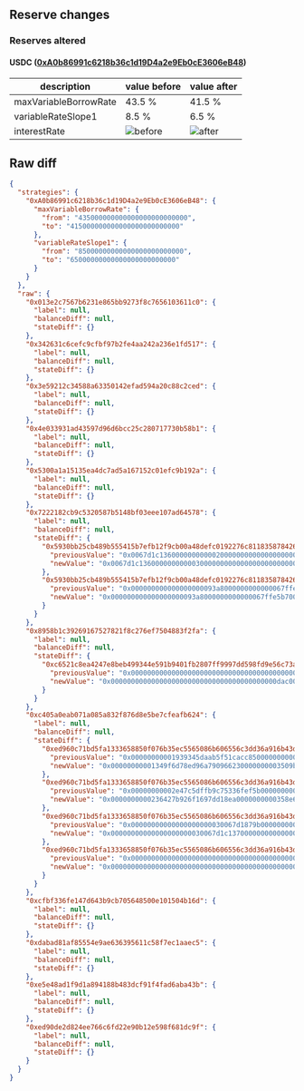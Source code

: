 ## Reserve changes

### Reserves altered

#### USDC ([0xA0b86991c6218b36c1d19D4a2e9Eb0cE3606eB48](https://etherscan.io/address/0xA0b86991c6218b36c1d19D4a2e9Eb0cE3606eB48))

| description | value before | value after |
| --- | --- | --- |
| maxVariableBorrowRate | 43.5 % | 41.5 % |
| variableRateSlope1 | 8.5 % | 6.5 % |
| interestRate | ![before](https://dash.onaave.com/api/static?variableRateSlope1=85000000000000000000000000&variableRateSlope2=350000000000000000000000000&optimalUsageRatio=920000000000000000000000000&baseVariableBorrowRate=0&maxVariableBorrowRate=435000000000000000000000000) | ![after](https://dash.onaave.com/api/static?variableRateSlope1=65000000000000000000000000&variableRateSlope2=350000000000000000000000000&optimalUsageRatio=920000000000000000000000000&baseVariableBorrowRate=0&maxVariableBorrowRate=415000000000000000000000000) |

## Raw diff

```json
{
  "strategies": {
    "0xA0b86991c6218b36c1d19D4a2e9Eb0cE3606eB48": {
      "maxVariableBorrowRate": {
        "from": "435000000000000000000000000",
        "to": "415000000000000000000000000"
      },
      "variableRateSlope1": {
        "from": "85000000000000000000000000",
        "to": "65000000000000000000000000"
      }
    }
  },
  "raw": {
    "0x013e2c7567b6231e865bb9273f8c7656103611c0": {
      "label": null,
      "balanceDiff": null,
      "stateDiff": {}
    },
    "0x342631c6cefc9cfbf97b2fe4aa242a236e1fd517": {
      "label": null,
      "balanceDiff": null,
      "stateDiff": {}
    },
    "0x3e59212c34588a63350142efad594a20c88c2ced": {
      "label": null,
      "balanceDiff": null,
      "stateDiff": {}
    },
    "0x4e033931ad43597d96d6bcc25c280717730b58b1": {
      "label": null,
      "balanceDiff": null,
      "stateDiff": {}
    },
    "0x5300a1a15135ea4dc7ad5a167152c01efc9b192a": {
      "label": null,
      "balanceDiff": null,
      "stateDiff": {}
    },
    "0x7222182cb9c5320587b5148bf03eee107ad64578": {
      "label": null,
      "balanceDiff": null,
      "stateDiff": {
        "0x5930bb25cb489b555415b7efb12f9cb00a48defc0192276c8118358784264ff9": {
          "previousValue": "0x0067d1c136000000000002000000000000000000000000000000000000000000",
          "newValue": "0x0067d1c136000000000003000000000000000000000000000000000000000000"
        },
        "0x5930bb25cb489b555415b7efb12f9cb00a48defc0192276c8118358784264ffa": {
          "previousValue": "0x000000000000000000093a8000000000000067ffe5b700000000000000000000",
          "newValue": "0x000000000000000000093a8000000000000067ffe5b700000000000067d1c137"
        }
      }
    },
    "0x8958b1c39269167527821f8c276ef7504883f2fa": {
      "label": null,
      "balanceDiff": null,
      "stateDiff": {
        "0xc6521c8ea4247e8beb499344e591b9401fb2807ff9997dd598fd9e56c73a264d": {
          "previousValue": "0x00000000000000000000000000000000000000000dac000003520000000023f0",
          "newValue": "0x00000000000000000000000000000000000000000dac0000028a0000000023f0"
        }
      }
    },
    "0xc405a0eab071a085a832f876d8e5be7cfeafb624": {
      "label": null,
      "balanceDiff": null,
      "stateDiff": {
        "0xed960c71bd5fa1333658850f076b35ec5565086b606556c3dd36a916b43ddf21": {
          "previousValue": "0x00000000001939345daab5f51cacc85000000000035098c702ad44245f28c94b",
          "newValue": "0x00000000001349f6d78ed96a790966230000000003509be014da1e3bca000bce"
        },
        "0xed960c71bd5fa1333658850f076b35ec5565086b606556c3dd36a916b43ddf22": {
          "previousValue": "0x00000000002e47c5dffb9c75336fef5b000000000358e13d058b7b1b2220cfcc",
          "newValue": "0x0000000000236427b926f1697dd18ea0000000000358e6fa61ed1170e3ff8e06"
        },
        "0xed960c71bd5fa1333658850f076b35ec5565086b606556c3dd36a916b43ddf23": {
          "previousValue": "0x00000000000000000000030067d1879b00000000000000000000000000000000",
          "newValue": "0x00000000000000000000030067d1c13700000000000000000000000000000000"
        },
        "0xed960c71bd5fa1333658850f076b35ec5565086b606556c3dd36a916b43ddf28": {
          "previousValue": "0x000000000000000000000000000000000000000000000000000000000c172470",
          "newValue": "0x000000000000000000000000000000000000000000000000000000000c974f69"
        }
      }
    },
    "0xcfbf336fe147d643b9cb705648500e101504b16d": {
      "label": null,
      "balanceDiff": null,
      "stateDiff": {}
    },
    "0xdabad81af85554e9ae636395611c58f7ec1aaec5": {
      "label": null,
      "balanceDiff": null,
      "stateDiff": {}
    },
    "0xe5e48ad1f9d1a894188b483dcf91f4fad6aba43b": {
      "label": null,
      "balanceDiff": null,
      "stateDiff": {}
    },
    "0xed90de2d824ee766c6fd22e90b12e598f681dc9f": {
      "label": null,
      "balanceDiff": null,
      "stateDiff": {}
    }
  }
}
```